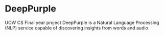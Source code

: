 # DeepPurple
UOW CS Final year project
DeepPurple is a Natural Language Processing (NLP) service capable of discovering insights from words and audio
